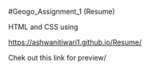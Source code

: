 
#Geogo_Assignment_1 (Resume)

HTML and CSS using <br>

https://ashwanitiwari1.github.io/Resume/ 

Chek out this link for preview/ 
